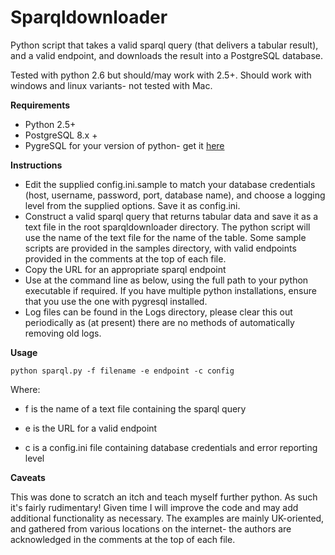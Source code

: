 # Sparqldownloader

Python script that takes a valid sparql query (that delivers a tabular result), and a valid endpoint, and downloads the result into a PostgreSQL database.

Tested with python 2.6 but should/may work with 2.5+. Should work with windows and linux variants- not tested with Mac.

**Requirements**

  - Python 2.5+
  - PostgreSQL 8.x +
  - PygreSQL for your version of python- get it [here](http://http://www.pygresql.org/)
  
 **Instructions**

  - Edit the supplied config.ini.sample to match your database credentials (host, username, password, port, database name), and choose a logging level from the supplied options.  Save it as config.ini.
  - Construct a valid sparql query that returns tabular data and save it as a text file in the root sparqldownloader directory. The python script will use the name of the text file for the name of the table. Some sample scripts are provided in the samples directory, with valid endpoints provided in the comments at the top of each file.
  - Copy the URL for an appropriate sparql endpoint
  - Use at the command line as below, using the full path to your python executable if required. If you have multiple python installations, ensure that you use the one with pygresql installed.
  - Log files can be found in the Logs directory, please clear this out periodically as (at present) there are no methods of automatically removing old logs.

**Usage**

    python sparql.py -f filename -e endpoint -c config

Where:

  - f is the name of a text file containing the sparql query

  - e is the URL for a valid endpoint

  - c is a config.ini file containing database credentials and error reporting level

  **Caveats**

  This was done to scratch an itch and teach myself further python. As such it's fairly rudimentary! Given time I will improve the code and may add additional functionality as necessary. The examples are mainly UK-oriented, and gathered from various locations on the internet- the authors are acknowledged in the comments at the top of each file.
  


  